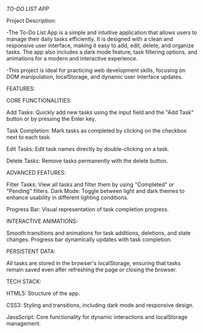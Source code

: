 _TO-DO LIST APP_

Project Description:

-The To-Do List App is a simple and intuitive application that allows users to manage their daily tasks efficiently. It is designed with a clean and responsive user interface, making it easy to add, edit, delete, and organize tasks. The app also includes a dark mode feature, task filtering options, and animations for a modern and interactive experience. 

-This project is ideal for practicing web development skills, focusing on DOM manipulation, localStorage, and dynamic user interface updates.

FEATURES:

CORE FUNCTIONALITIES:

Add Tasks: Quickly add new tasks using the input field and the "Add Task" button or by pressing the Enter key.

Task Completion: Mark tasks as completed by clicking on the checkbox next to each task.

Edit Tasks: Edit task names directly by double-clicking on a task.

Delete Tasks: Remove tasks permanently with the delete button.

ADVANCED FEATURES:

Filter Tasks:
 View all tasks and filter them by using "Completed" or "Pending" filters.
Dark Mode: Toggle between light and dark themes to enhance usability in different lighting conditions.

Progress Bar: Visual representation of task completion progress.

INTERACTIVE ANIMATIONS:

 Smooth transitions and animations for task additions, deletions, and state changes.
Progress bar dynamically updates with task completion.

PERSISTENT DATA:

 All tasks are stored in the browser's localStorage, ensuring that tasks remain saved even after refreshing the page or closing the browser.

TECH STACK:

HTML5: Structure of the app.

CSS3: Styling and transitions, including dark mode and responsive design.

JavaScript: Core functionality for dynamic interactions and localStorage management.

